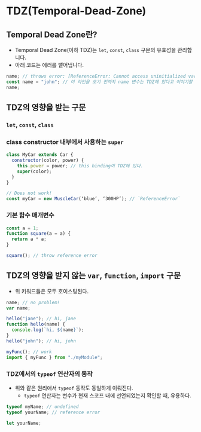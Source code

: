 # TDZ(Temporal-Dead-Zone)

## Temporal Dead Zone란?

- Temporal Dead Zone(이하 TDZ)는 `let`, `const`, `class` 구문의 유효성을 관리합니다.
- 아래 코드는 에러를 뱉어냅니다.

```javascript
name; // throws error: [ReferenceError: Cannot access uninitialized variable.]
const name = "john"; // 이 라인을 오기 전까지 name 변수는 TDZ에 있다고 이야기할 수 있습니다.
name;
```

## TDZ의 영향을 받는 구문

### `let`, `const`, `class`

### class constructor 내부에서 사용하는 `super`

```javascript
class MyCar extends Car {
  constructor(color, power) {
    this.power = power; // this binding이 TDZ에 있다.
    super(color);
  }
}

// Does not work!
const myCar = new MuscleCar(‘blue’, ‘300HP’); // `ReferenceError`
```

### 기본 함수 매개변수

```javascript
const a = 1;
function square(a = a) {
  return a * a;
}

square(); // throw reference error
```

## TDZ의 영향을 받지 않는 `var`, `function`, `import` 구문

- 위 키워드들은 모두 호이스팅된다.

```javascript
name; // no problem!
var name;

hello("jane"); // hi, jane
function hello(name) {
  console.log(`hi, ${name}`);
}
hello("john"); // hi, john

myFunc(); // work
import { myFunc } from "./myModule";
```

### TDZ에서의 `typeof` 연산자의 동작

- 위와 같은 원리애서 `typeof` 동작도 동일하게 이뤄진다.
  - `typeof` 연산자는 변수가 현재 스코프 내에 선언되었는지 확인할 때, 유용하다.

```javascript
typeof myName; // undefined
typeof yourName; // reference error

let yourName;
```
